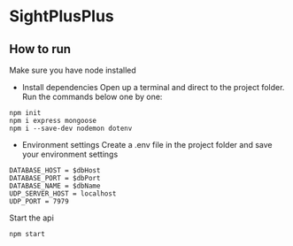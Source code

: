 # SightPlusPlus
## How to run
Make sure you have node installed
* Install dependencies
Open up a terminal and direct to the project folder. Run the commands below one by one:
```
npm init
npm i express mongoose
npm i --save-dev nodemon dotenv
```
* Environment settings
Create a .env file in the project folder and save your environment settings
```
DATABASE_HOST = $dbHost
DATABASE_PORT = $dbPort
DATABASE_NAME = $dbName
UDP_SERVER_HOST = localhost
UDP_PORT = 7979
```
Start the api
```
npm start
```

